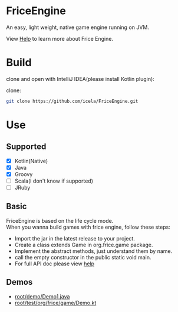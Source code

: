 # FriceEngine

An easy, light weight, native game engine running on JVM.

View [Help](help.md) to learn more about Frice Engine.

# Build

clone and open with IntelliJ IDEA(please install Kotlin plugin):

clone:
```bash
git clone https://github.com/icela/FriceEngine.git
```

# Use

## Supported

- [X] Kotlin(Native)
- [X] Java
- [X] Groovy
- [ ] Scala(I don't know if supported)
- [ ] JRuby

## Basic

FriceEngine is based on the life cycle mode.<br/>
When you wanna build games with frice engine, follow these steps:

- Import the jar in the latest release to your project.
- Create a class extends Game in org.frice.game package.
- Implement the abstract methods, just understand them by name.
- call the empty constructor in the public static void main.
- For full API doc please view [help](help.md)

## Demos

- [root/demo/Demo1.java](demo/Demo1.java)
- [root/test/org/frice/game/Demo.kt](test/org/frice/game/Demo.kt)

